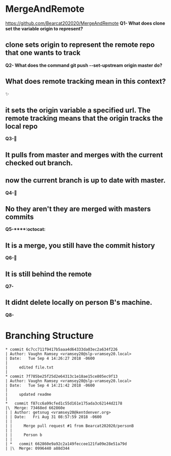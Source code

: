 
# MergeAndRemote
https://github.com/Bearcat202020/MergeAndRemote
**Q1- What does clone set the variable origin to represent?**

## clone sets origin to represent the remote repo that one wants to track ##

**Q2- What does the command git push --set-upstream origin master do?**

## What does remote tracking mean in this context? ##
:sparkles:

## it sets the origin variable a specified url. The remote tracking means that the origin tracks the local repo ##

**Q3-**:camel:

## It pulls from master and merges with the current checked out branch. ##
## now the current branch is up to date with master. ##

**Q4-**:rocket:

## No they aren't they are merged with masters commits ##

**Q5-****:octocat:**
 
## It is a merge, you still have the commit history ##

**Q6-**:metal:

## It is still behind the remote ##

**Q7-**

## It didnt delete locally on person B's machine. ##

**Q8-**

# Branching Structure #
	* commit 6c7cc711f9417b5aaa4d64333da03ec2a634f226
	| Author: Vaughn Ramsey <vramsey20@slp-vramsey20.local>
	| Date:   Tue Sep 4 14:26:27 2018 -0600
	|
	|     edited file.txt
	|
	* commit 7f785be25f25d2e64313c1e18ae15ce805ec9f13
	| Author: Vaughn Ramsey <vramsey20@slp-vramsey20.local>
	| Date:   Tue Sep 4 14:21:42 2018 -0600
	|
	|     updated readme
	|   
	*   commit f87cc6a99cfed1c55d161e175ada3c62144d2178
	|\  Merge: 73468ed 662860e
	| | Author: getsnug <vramsey20@kentdenver.org>
	| | Date:   Fri Aug 31 08:57:59 2018 -0600
	| |
	| |     Merge pull request #1 from Bearcat202020/personB
	| |     
	| |     Person b
	| |   
	| *   commit 662860e9a92c2a149feccee121fa09e28e51a79d
	| |\  Merge: 0996440 a88d344
